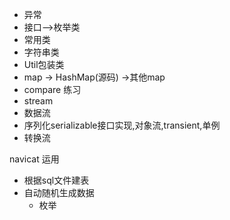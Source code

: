 - 异常
- 接口-->枚举类
- 常用类
- 字符串类
- Util包装类
- map -> HashMap(源码)
		->其他map
- compare 练习
- stream
- 数据流
- 序列化serializable接口实现,对象流,transient,单例
- 转换流





navicat 运用
- 根据sql文件建表
- 自动随机生成数据
	- 枚举
